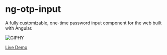 # ng-otp-input

A fully customizable, one-time password input component for the web built with Angular.

![GIPHY](https://media.giphy.com/media/9JiszPVOX5FuPfJm39/giphy.gif)

[Live Demo](https://github-j96wn9-t2qonx.stackblitz.io)
